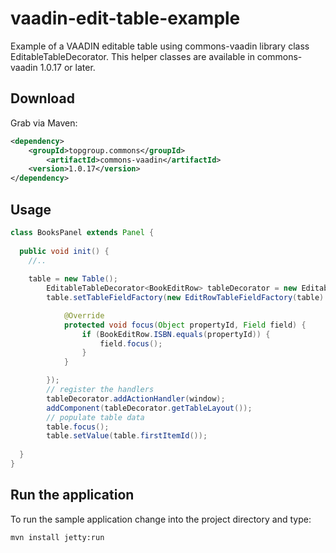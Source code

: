 vaadin-edit-table-example
=========================

Example of a VAADIN editable table using commons-vaadin library class EditableTableDecorator. This helper classes are available in commons-vaadin 1.0.17 or later.

Download
--------

Grab via Maven:
```xml
<dependency>
 	<groupId>topgroup.commons</groupId>
     	<artifactId>commons-vaadin</artifactId>
	<version>1.0.17</version>
</dependency>
```

Usage
-----

```java
class BooksPanel extends Panel {
  
  public void init() {
    //..
    
    table = new Table();
		EditableTableDecorator<BookEditRow> tableDecorator = new EditableTableDecorator<BookEditRow>(table, BookEditRow.class);
		table.setTableFieldFactory(new EditRowTableFieldFactory(table) {

			@Override
			protected void focus(Object propertyId, Field field) {
				if (BookEditRow.ISBN.equals(propertyId)) {
					field.focus();
				}
			}

		});
		// register the handlers
		tableDecorator.addActionHandler(window);
		addComponent(tableDecorator.getTableLayout());
		// populate table data
		table.focus();
		table.setValue(table.firstItemId());
		
  }
}
```

Run the application
-------------------
To run the sample application change into the project directory and type:

    mvn install jetty:run
